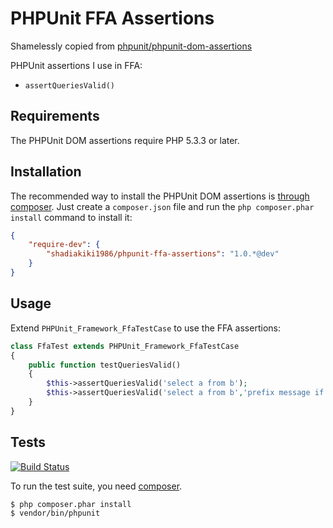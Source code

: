 # PHPUnit FFA Assertions

Shamelessly copied from [phpunit/phpunit-dom-assertions](https://github.com/phpunit/phpunit-dom-assertions/)

PHPUnit assertions I use in FFA:

 * `assertQueriesValid()`

## Requirements

The PHPUnit DOM assertions require PHP 5.3.3 or later.

## Installation

The recommended way to install the PHPUnit DOM assertions is
[through composer](http://getcomposer.org). Just create a `composer.json` file
and run the `php composer.phar install` command to install it:

~~~json
{
    "require-dev": {
        "shadiakiki1986/phpunit-ffa-assertions": "1.0.*@dev"
    }
}
~~~

## Usage

Extend `PHPUnit_Framework_FfaTestCase` to use the FFA assertions:

~~~php
class FfaTest extends PHPUnit_Framework_FfaTestCase
{
    public function testQueriesValid()
    {
        $this->assertQueriesValid('select a from b');
        $this->assertQueriesValid('select a from b','prefix message if fail');
    }
}
~~~

## Tests

[![Build Status](https://travis-ci.org/shadiakiki1986/phpunit-ffa-assertions.png?branch=master)](https://travis-ci.org/shadiakiki1986/phpunit-ffa-assertions)

To run the test suite, you need [composer](http://getcomposer.org).

    $ php composer.phar install
    $ vendor/bin/phpunit

